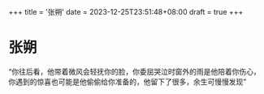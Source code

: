 +++
title = '张朔'
date = 2023-12-25T23:51:48+08:00
draft = true
+++
# 张朔
“你往后看，他带着微风会轻抚你的脸，你委屈哭泣时窗外的雨是他陪着你伤心，你遇到的惊喜也可能是他偷偷给你准备的，他留下了很多，余生可慢慢发现”
